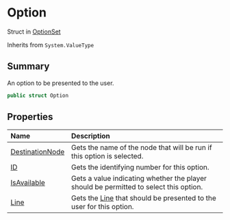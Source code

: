 # Option

Struct in [OptionSet](api/csharp/yarn.optionset.md)

Inherits from `System.ValueType`

## Summary


An option to be presented to the user.


```csharp
public struct Option
```

## Properties

|Name|Description|
|:---|:---|
|[DestinationNode](api/csharp/yarn.optionset.option.destinationnode.md)|Gets the name of the node that will be run if this option is selected.|
|[ID](api/csharp/yarn.optionset.option.id.md)|Gets the identifying number for this option.|
|[IsAvailable](api/csharp/yarn.optionset.option.isavailable.md)|Gets a value indicating whether the player should be permitted to select this option.|
|[Line](api/csharp/yarn.optionset.option.line.md)|Gets the  <a href="yarn.optionset.option.line.md">Line</a>  that should be presented to the user for this option.|

